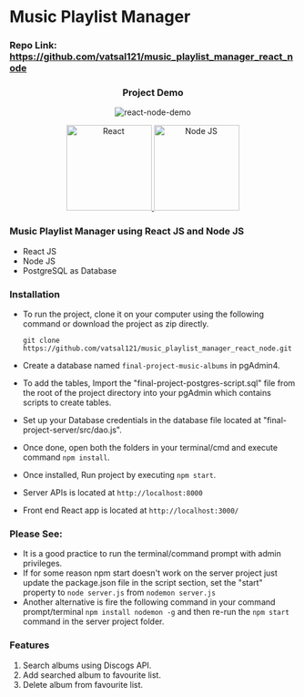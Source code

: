 # Music Playlist Manager
### Repo Link: https://github.com/vatsal121/music_playlist_manager_react_node

<div align="center">
    <h3>Project Demo</h3>
</div>

<div align="center" style="width: 100%">

![react-node-demo](react-node-demo.gif)

</div>

<div align="center">
    <a href="https://reactjs.org/">
        <img
            alt="React"
            src="https://upload.wikimedia.org/wikipedia/commons/a/a7/React-icon.svg"
            width="150">
    </a>
    <a href="https://nodejs.org/en/">
        <img
            alt="Node JS"
            src="https://upload.wikimedia.org/wikipedia/commons/d/d9/Node.js_logo.svg"
            width="150">
    </a>
</div>


### Music Playlist Manager using React JS and Node JS

  - React JS
  - Node JS
  - PostgreSQL as Database


### Installation

  - To run the project, clone it on your computer using the following command or download the project as zip directly.
  	
	`git clone https://github.com/vatsal121/music_playlist_manager_react_node.git`

  - Create a database named `final-project-music-albums` in pgAdmin4.
  - To add the tables, Import the "final-project-postgres-script.sql" file from the root of the project     directory into your pgAdmin which contains scripts to create tables.
  - Set up your Database credentials in the database file located at "final-project-server/src/dao.js".
  - Once done, open both the folders in your terminal/cmd and execute command `npm install`. 
  - Once installed, Run project by executing `npm start`.
  - Server APIs is located at `http://localhost:8000`
  - Front end React app is located at `http://localhost:3000/`


### Please See:
  - It is a good practice to run the terminal/command prompt with admin privileges.
  - If for some reason npm start doesn't work on the server project just update the package.json file in the script section, set the "start" property to `node server.js` from `nodemon server.js`
  - Another alternative is fire the following command in your command prompt/terminal `npm install nodemon -g` and then re-run the `npm start` command in the server project folder.


### Features

1. Search albums using Discogs API.
2. Add searched album to favourite list.
3. Delete album from favourite list.



